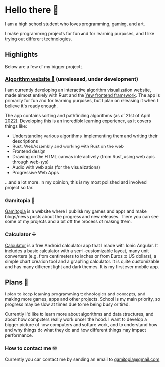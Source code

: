 # Hello there 👋

I am a high school student who loves programming, gaming, and art.

I make programming projects for fun and for learning purposes, and I like trying out different technologies.

## Highlights

Below are a few of my bigger projects.

### [Algorithm website 🤖](https://github.com/Jondolf/rust-algorithms) (unreleased, under development)

I am currently developing an interactive algorithm visualization website, made almost entirely with Rust and the [Yew frontend framework](https://yew.rs/). The app is primarily for fun and for learning purposes, but I plan on releasing it when I believe it's ready enough.

The app contains sorting and pathfinding algorithms (as of 21st of April 2022). Developing this is an incredible learning experience, as it covers things like:

- Understanding various algorithms, implementing them and writing their descriptions
- Rust, WebAssembly and working with Rust on the web
- Frontend design
- Drawing on the HTML canvas interactively (from Rust, using web apis through web-sys)
- Audio with web apis (for the visualizations)
- Progressive Web Apps

...and a lot more. In my opinion, this is my most polished and involved project so far.

### Gamitopia 🌴

[Gamitopia](https://gamitopia.herokuapp.com) is a website where I publish my games and apps and make blogs/news posts about the progress and new releases. There you can see some of my projects and a bit off the process of making them.

### Calculator ➗

[Calculator](https://play.google.com/store/apps/details?id=com.gamitopia.calculator) is a free Android calculator app that I made with Ionic Angular. It includes a basic calculator with a semi-customizable layout, many unit converters (e.g. from centimeters to inches or from Euros to US dollars), a simple chart creation tool and a graphing calculator. It is quite customizable and has many different light and dark themes. It is my first ever mobile app.

## Plans 📝

I plan to keep learning programming technologies and concepts, and making more games, apps and other projects. School is my main priority, so progress may be slow at times due to me being busy or tired.

Currently I'd like to learn more about algorithms and data structures, and about how computers really work under the hood. I want to develop a bigger picture of how computers and softare work, and to understand how and why things do what they do and how different things may impact performance.

### How to contact me ✉

Currently you can contact me by sending an email to gamitopia@gmail.com
